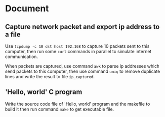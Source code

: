 # Document
## Capture network packet and export ip address to a file
Use `tcpdump -c 10 dst host 192.168` to capture 10 packets sent to this computer, then run some `curl` commands in parallel to simulate internet communication.  

When packets are captured, use command `awk` to parse ip addresses which send packets to this computer, then use command `uniq` to remove duplicate lines and write the result to file `ip_captured`.  

## 'Hello, world' C program
Write the source code file of 'Hello, world' program and the makefile to build it then run command `make` to get executable file.  
